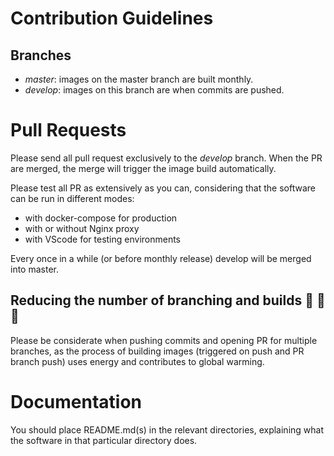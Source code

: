 # Contribution Guidelines
## Branches

* *master*:  images on the master branch are built monthly.
* *develop*: images on this branch are when commits are pushed.

# Pull Requests

Please send all pull request exclusively to the *develop* branch. 
When the PR are merged, the merge will trigger the image build automatically.

Please test all PR as extensively as you can, considering that the software can be run in different modes:
* with docker-compose for production
* with or without Nginx proxy
* with VScode for testing environments

Every once in a while (or before monthly release) develop will be merged into master.

## Reducing the number of branching and builds :evergreen_tree: :evergreen_tree: :evergreen_tree: 
Please be considerate when pushing commits and opening PR for multiple branches, as the process of building images (triggered on push and PR branch push) uses energy and contributes to global warming.

# Documentation

You should place README.md(s) in the relevant directories, explaining what the software in that particular directory does.


